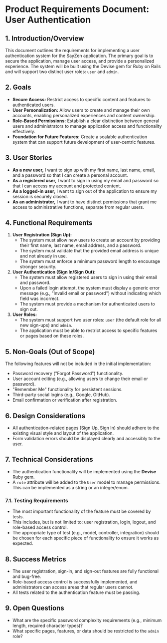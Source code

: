 # Product Requirements Document: User Authentication

## 1. Introduction/Overview

This document outlines the requirements for implementing a user authentication
system for the SayZen application. The primary goal is to secure the
application, manage user access, and provide a personalized experience. The
system will be built using the Devise gem for Ruby on Rails and will support
two distinct user roles: `user` and `admin`.

## 2. Goals

*   **Secure Access:** Restrict access to specific content and features to
    authenticated users.
*   **User Personalization:** Allow users to create and manage their own
    accounts, enabling personalized experiences and content ownership.
*   **Role-Based Permissions:** Establish a clear distinction between general
    users and administrators to manage application access and functionality
    effectively.
*   **Foundation for Future Features:** Create a scalable authentication system
    that can support future development of user-centric features.

## 3. User Stories

*   **As a new user,** I want to sign up with my first name, last name, email,
    and a password so that I can create a personal account.
*   **As a registered user,** I want to sign in using my email and password so
    that I can access my account and protected content.
*   **As a logged-in user,** I want to sign out of the application to ensure my
    session is securely closed.
*   **As an administrator,** I want to have distinct permissions that grant me
    access to administrative functions, separate from regular users.

## 4. Functional Requirements

1.  **User Registration (Sign Up):**
    *   The system must allow new users to create an account by providing their
        first name, last name, email address, and a password.
    *   The system must validate that the provided email address is unique and
        not already in use.
    *   The system must enforce a minimum password length to encourage stronger
        security.
2.  **User Authentication (Sign In/Sign Out):**
    *   The system must allow registered users to sign in using their email and
        password.
    *   Upon a failed login attempt, the system must display a generic error
        message (e.g., "Invalid email or password") without indicating which
        field was incorrect.
    *   The system must provide a mechanism for authenticated users to sign out.
3.  **User Roles:**
    *   The system must support two user roles: `user` (the default role for
        all new sign-ups) and `admin`.
    *   The application must be able to restrict access to specific features or
        pages based on these roles.

## 5. Non-Goals (Out of Scope)

The following features will not be included in the initial implementation:

*   Password recovery ("Forgot Password") functionality.
*   User account editing (e.g., allowing users to change their email or
    password).
*   "Remember Me" functionality for persistent sessions.
*   Third-party social logins (e.g., Google, GitHub).
*   Email confirmation or verification after registration.

## 6. Design Considerations

*   All authentication-related pages (Sign Up, Sign In) should adhere to the
    existing visual style and layout of the application.
*   Form validation errors should be displayed clearly and accessibly to the
    user.

## 7. Technical Considerations

*   The authentication functionality will be implemented using the **Devise**
    Ruby gem.
*   A `role` attribute will be added to the `User` model to manage
    permissions. This can be implemented as a string or an integer/enum.

### 7.1. Testing Requirements

*   The most important functionality of the feature must be covered by tests.
*   This includes, but is not limited to: user registration, login, logout,
    and role-based access control.
*   The appropriate type of test (e.g., model, controller, integration)
    should be chosen for each specific piece of functionality to ensure it
    works as expected.

## 8. Success Metrics

*   The user registration, sign-in, and sign-out features are fully
    functional and bug-free.
*   Role-based access control is successfully implemented, and administrators
    can access areas that regular users cannot.
*   All tests related to the authentication feature must be passing.

## 9. Open Questions

*   What are the specific password complexity requirements (e.g., minimum
    length, required character types)?
*   What specific pages, features, or data should be restricted to the `admin`
    role?
